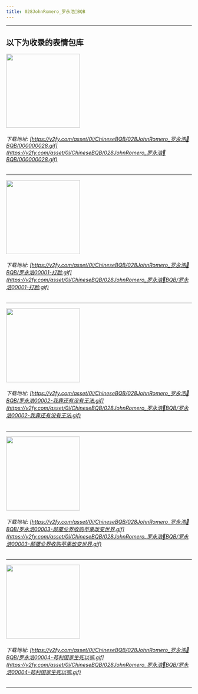 ```yaml
---
title: 028JohnRomero_罗永浩🔨BQB
---
```


------
## 以下为收录的表情包库

<!-- more -->

<img height='200px' style='height:200px;'  src='https://v2fy.com/asset/0i/ChineseBQB/028JohnRomero_罗永浩🔨BQB/000000028.gif' data-original='https://v2fy.com/asset/0i/ChineseBQB/028JohnRomero_罗永浩🔨BQB/000000028.gif' /><br/><h6>下载地址: [https://v2fy.com/asset/0i/ChineseBQB/028JohnRomero_罗永浩🔨BQB/000000028.gif](https://v2fy.com/asset/0i/ChineseBQB/028JohnRomero_罗永浩🔨BQB/000000028.gif)</h6><hr/><img height='200px' style='height:200px;'  src='https://v2fy.com/asset/0i/ChineseBQB/028JohnRomero_罗永浩🔨BQB/罗永浩00001-打脸.gif' data-original='https://v2fy.com/asset/0i/ChineseBQB/028JohnRomero_罗永浩🔨BQB/罗永浩00001-打脸.gif' /><br/><h6>下载地址: [https://v2fy.com/asset/0i/ChineseBQB/028JohnRomero_罗永浩🔨BQB/罗永浩00001-打脸.gif](https://v2fy.com/asset/0i/ChineseBQB/028JohnRomero_罗永浩🔨BQB/罗永浩00001-打脸.gif)</h6><hr/><img height='200px' style='height:200px;'  src='https://v2fy.com/asset/0i/ChineseBQB/028JohnRomero_罗永浩🔨BQB/罗永浩00002-我靠还有没有王法.gif' data-original='https://v2fy.com/asset/0i/ChineseBQB/028JohnRomero_罗永浩🔨BQB/罗永浩00002-我靠还有没有王法.gif' /><br/><h6>下载地址: [https://v2fy.com/asset/0i/ChineseBQB/028JohnRomero_罗永浩🔨BQB/罗永浩00002-我靠还有没有王法.gif](https://v2fy.com/asset/0i/ChineseBQB/028JohnRomero_罗永浩🔨BQB/罗永浩00002-我靠还有没有王法.gif)</h6><hr/><img height='200px' style='height:200px;'  src='https://v2fy.com/asset/0i/ChineseBQB/028JohnRomero_罗永浩🔨BQB/罗永浩00003-颠覆业界收购苹果改变世界.gif' data-original='https://v2fy.com/asset/0i/ChineseBQB/028JohnRomero_罗永浩🔨BQB/罗永浩00003-颠覆业界收购苹果改变世界.gif' /><br/><h6>下载地址: [https://v2fy.com/asset/0i/ChineseBQB/028JohnRomero_罗永浩🔨BQB/罗永浩00003-颠覆业界收购苹果改变世界.gif](https://v2fy.com/asset/0i/ChineseBQB/028JohnRomero_罗永浩🔨BQB/罗永浩00003-颠覆业界收购苹果改变世界.gif)</h6><hr/><img height='200px' style='height:200px;'  src='https://v2fy.com/asset/0i/ChineseBQB/028JohnRomero_罗永浩🔨BQB/罗永浩00004-苟利国家生死以嘛.gif' data-original='https://v2fy.com/asset/0i/ChineseBQB/028JohnRomero_罗永浩🔨BQB/罗永浩00004-苟利国家生死以嘛.gif' /><br/><h6>下载地址: [https://v2fy.com/asset/0i/ChineseBQB/028JohnRomero_罗永浩🔨BQB/罗永浩00004-苟利国家生死以嘛.gif](https://v2fy.com/asset/0i/ChineseBQB/028JohnRomero_罗永浩🔨BQB/罗永浩00004-苟利国家生死以嘛.gif)</h6><hr/>